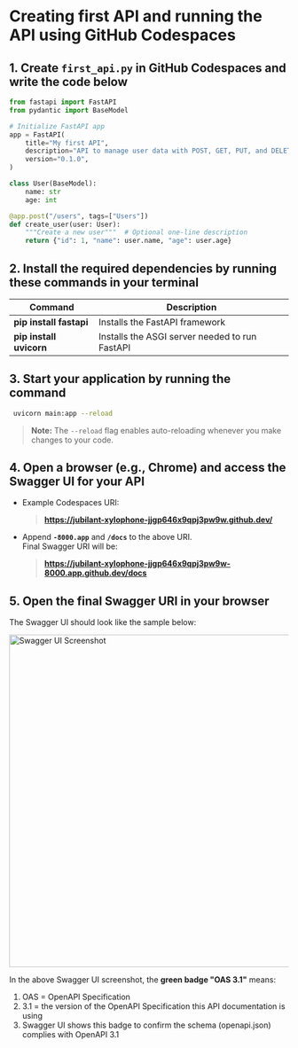# Creating first API and running the API using GitHub Codespaces

## 1. Create `first_api.py` in GitHub Codespaces and write the code below

```python
from fastapi import FastAPI
from pydantic import BaseModel

# Initialize FastAPI app
app = FastAPI(
    title="My first API",
    description="API to manage user data with POST, GET, PUT, and DELETE methods.",
    version="0.1.0",
)

class User(BaseModel):
    name: str
    age: int

@app.post("/users", tags=["Users"])
def create_user(user: User):
    """Create a new user"""  # Optional one-line description
    return {"id": 1, "name": user.name, "age": user.age}

```

## 2.  Install the required dependencies by running these commands in your terminal 


| Command              | Description                                      |
|----------------------|--------------------------------------------------|
| **pip install fastapi** | Installs the FastAPI framework                  |
| **pip install uvicorn** | Installs the ASGI server needed to run FastAPI |

## 3.  Start your application by running the command 
```bash
 uvicorn main:app --reload
```
> **Note:** The `--reload` flag enables auto-reloading whenever you make changes to your code.


## 4. Open a browser (e.g., Chrome) and access the Swagger UI for your API

   - Example Codespaces URI:  
     > **https://jubilant-xylophone-jjgp646x9qpj3pw9w.github.dev/**

   - Append **`-8000.app`** and **`/docs`** to the above URI.  
     Final Swagger URI will be:  
     > **https://jubilant-xylophone-jjgp646x9qpj3pw9w-8000.app.github.dev/docs**

## 5. Open the final Swagger URI in your browser  
   The Swagger UI should look like the sample below:

<img src="fisrtapi_ui_screenshoot.png" alt="Swagger UI Screenshot" width="600">

In the above Swagger UI screenshot, the **green badge "OAS 3.1"** means:

1. OAS = OpenAPI Specification  
2. 3.1 = the version of the OpenAPI Specification this API documentation is using  
3. Swagger UI shows this badge to confirm the schema (openapi.json) complies with OpenAPI 3.1
